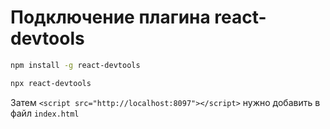 # Подключение плагина react-devtools

```bash
npm install -g react-devtools
```

```bash
npx react-devtools
```

Затем `<script src="http://localhost:8097"></script>` нужно добавить в файл `index.html`
